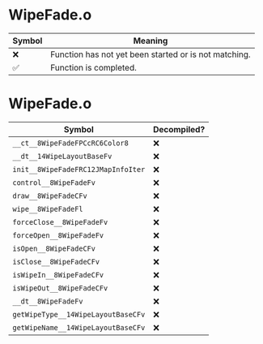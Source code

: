 # WipeFade.o
| Symbol | Meaning 
| ------------- | ------------- 
| :x: | Function has not yet been started or is not matching. 
| :white_check_mark: | Function is completed. 


# WipeFade.o
| Symbol | Decompiled? |
| ------------- | ------------- |
| `__ct__8WipeFadeFPCcRC6Color8` | :x: |
| `__dt__14WipeLayoutBaseFv` | :x: |
| `init__8WipeFadeFRC12JMapInfoIter` | :x: |
| `control__8WipeFadeFv` | :x: |
| `draw__8WipeFadeCFv` | :x: |
| `wipe__8WipeFadeFl` | :x: |
| `forceClose__8WipeFadeFv` | :x: |
| `forceOpen__8WipeFadeFv` | :x: |
| `isOpen__8WipeFadeCFv` | :x: |
| `isClose__8WipeFadeCFv` | :x: |
| `isWipeIn__8WipeFadeCFv` | :x: |
| `isWipeOut__8WipeFadeCFv` | :x: |
| `__dt__8WipeFadeFv` | :x: |
| `getWipeType__14WipeLayoutBaseCFv` | :x: |
| `getWipeName__14WipeLayoutBaseCFv` | :x: |
